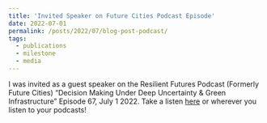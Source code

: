 ```yaml
---
title: 'Invited Speaker on Future Cities Podcast Episode'
date: 2022-07-01
permalink: /posts/2022/07/blog-post-podcast/
tags:
  - publications
  - milestone
  - media
---
```


I was invited as a guest speaker on the Resilient Futures Podcast (Formerly Future Cities) “Decision Making Under Deep Uncertainty & Green Infrastructure” Episode 67, July 1 2022. Take a listen [here](https://www.stitcher.com/show/future-cities/episode/decision-making-under-deep-uncertainty-green-infrastructure-204540793) or wherever you listen to your podcasts! 
